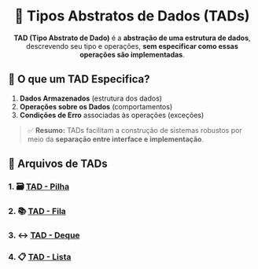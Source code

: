 <h1 align="center">🧠 Tipos Abstratos de Dados (TADs)</h1>
<p align="center"><strong>TAD (Tipo Abstrato de Dado)</strong> é a <strong>abstração de uma estrutura de dados</strong>, descrevendo seu tipo e operações, <strong>sem especificar como essas operações são implementadas</strong>.</p> 

## 📌 O que um TAD Especifica?

1. **Dados Armazenados** (estrutura dos dados)
2. **Operações sobre os Dados** (comportamentos)
3. **Condições de Erro** associadas às operações (exceções)

> ✅ **Resumo:** TADs facilitam a construção de sistemas robustos por meio da **separação entre interface e implementação**.

## 📁 Arquivos de TADs
### 1. 🗃️ [TAD - Pilha](arquivos/pilha.md)
### 2. 📚 [TAD - Fila](arquivos/fila.md)
### 3. ↔️ [TAD - Deque](arquivos/deque.md)
### 4. 📋 [TAD - Lista](arquivos/lista.md)
